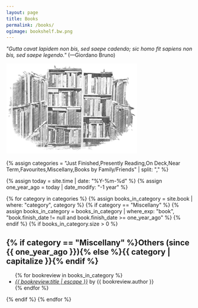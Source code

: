 ```yaml
---
layout: page
title: Books
permalink: /books/
ogimage: bookshelf.bw.png
---
```

<p><i>"Gutta cavat lapidem non bis, sed saepe cadendo; sic homo fit sapiens non bis, sed saepe legendo."</i> (—Giordano Bruno)</p>

<p><img src="/assets/og/bookshelf.bw.png" alt="bookshelf" width="70%" height="70%"></p>

{% assign categories = "Just Finished,Presently Reading,On Deck,Near Term,Favourites,Miscellany,Books by Family/Friends" | split: "," %}

{% assign today = site.time | date: "%Y-%m-%d" %}
{% assign one_year_ago = today | date_modify: "-1 year" %}

{% for category in categories %}
  {% assign books_in_category = site.book | where: "category", category %}
  {% if category == "Miscellany" %}
    {% assign books_in_category = books_in_category | where_exp: "book", "book.finish_date != null and book.finish_date >= one_year_ago" %}
  {% endif %}
  {% if books_in_category.size > 0 %}
    <h2>{% if category == "Miscellany" %}Others (since {{ one_year_ago }}){% else %}{{ category | capitalize }}{% endif %}</h2>
    <ul class="more-space">
      {% for bookreview in books_in_category %}
        <li><i><a class="bookreview-link" href="{{ bookreview.url | relative_url }}">{{ bookreview.title | escape }}</a></i> by {{ bookreview.author }}</li>
      {% endfor %}
    </ul>
  {% endif %}
{% endfor %}
